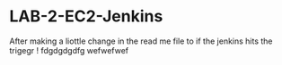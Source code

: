 # LAB-2-EC2-Jenkins

After making a liottle change in the read me file to if the jenkins hits the trigegr ! 
fdgdgdgdfg
wefwefwef
